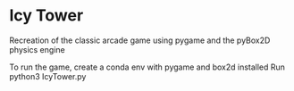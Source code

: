 # Icy Tower
Recreation of the classic arcade game using pygame and the pyBox2D physics engine

To run the game, create a conda env with pygame and box2d installed
Run python3 IcyTower.py